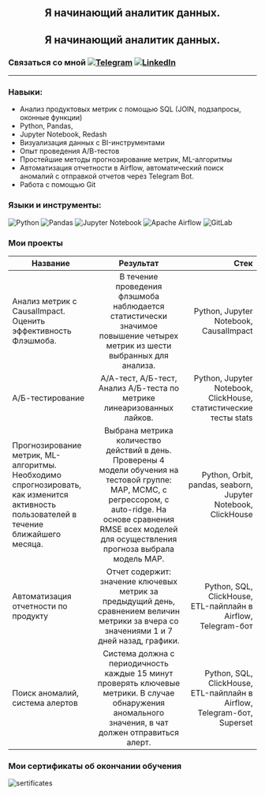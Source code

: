 <h2 align="center">Я начинающий аналитик данных.
<h2 align="center">Я начинающий аналитик данных.</h2>

### Связаться со мной  [![Telegram](https://img.shields.io/badge/Telegram-2CA5E0?style=for-the-badge&logo=telegram&logoColor=white)](https://t.me/maltsevaku)  [![LinkedIn](https://img.shields.io/badge/linkedin-%230077B5.svg?style=for-the-badge&logo=linkedin&logoColor=white)](https://www.linkedin.com/in/kristina-maltseva-a0b455263/)
___________

### Навыки:
- Анализ продуктовых метрик с помощью SQL (JOIN, подзапросы, оконные функции)
- Python, Pandas, 
- Jupyter Notebook, Redash
- Визуализация данных с BI-инструментами
- Опыт проведения А/В-тестов
- Простейшие методы прогнозирование метрик, ML-алгоритмы
- Автоматизация отчетности в Airflow, автоматический поиск аномалий с отправкой отчетов через Telegram Bot.
- Работа с помощью Git

### Языки и инструменты:
![Python](https://img.shields.io/badge/python-3670A0?style=for-the-badge&logo=python&logoColor=ffdd54)
![Pandas](https://img.shields.io/badge/pandas-%23150458.svg?style=for-the-badge&logo=pandas&logoColor=white)
![Jupyter Notebook](https://img.shields.io/badge/jupyter-%23FA0F00.svg?style=for-the-badge&logo=jupyter&logoColor=white)
![Apache Airflow](https://img.shields.io/badge/Apache%20Airflow-017CEE?style=for-the-badge&logo=Apache%20Airflow&logoColor=white)
![GitLab](https://img.shields.io/badge/gitlab-%23181717.svg?style=for-the-badge&logo=gitlab&logoColor=white)

### Мои проекты
| Название| Результат |Стек |
|----------|:-----------------:|-------------:|
| Анализ метрик с CausalImpact.  Оценить эффективность Флэшмоба. | В течение проведения флэшмоба наблюдается статистически значимое повышение четырех метрик из шести выбранных для анализа. | Python, Jupyter Notebook, CausalImpact |
| А/Б-тестирование | А/А-тест, А/Б-тест, Анализ А/Б-теста по метрике линеаризованных лайков. | Python, Jupyter Notebook, ClickHouse, статистические тесты stats |
| Прогнозирование метрик, ML-алгоритмы. Необходимо спрогнозировать, как изменится активность пользователей в течение ближайшего месяца. | Выбрана метрика количество действий в день. Проверены 4 модели обучения на тестовой группе: MAP, MCMC, с регрессором, с auto-ridge. На основе сравнения RMSE всех моделей для осуществления прогноза выбрала модель MAP. | Python, Orbit, pandas, seaborn, Jupyter Notebook, ClickHouse |
| Автоматизация отчетности по продукту | Отчет содержит: значение ключевых метрик за предыдущий день, сравнением величин метрики за вчера со значениями 1 и 7 дней назад, графики. | Python, SQL, ClickHouse, ETL-пайплайн в Airflow, Telegram-бот |
| Поиск аномалий, система алертов | Система должна с периодичность каждые 15 минут проверять ключевые метрики. В случае обнаружения аномального значения, в чат должен отправиться алерт. | Python, SQL, ClickHouse, ETL-пайплайн в Airflow, Telegram-бот, Superset |

### Мои сертификаты об окончании обучения
![sertificates](https://github.com/maltsevak/image_readme/blob/master/sertificates.png)
